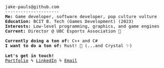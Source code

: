 <pre>
jake-pauls@github.com
---------------------
<b>Me:</b> Game developer, software developer, pop culture vulture
<b>Education:</b> BCIT B. Tech (Games Development) (2023)
<b>Interests:</b> Low-level programming, graphics, and game engines!
<b>Current:</b> Director @ UBC Esports Association 🚀

<b>Currently doing a ton of:</b> C++ and C#
<b>I want to do a ton of:</b> Rust! 🦀 (...and Crystal ✨)

<b>Let's get in touch!</b>
<a href="https://jakepauls.dev">Portfolio</a> ϟ <a href="https://linkedin.com/in/jake-pauls/">LinkedIn</a> ϟ <a href="mailto:jakepauls99@gmail.com">Email</a>
</pre>
